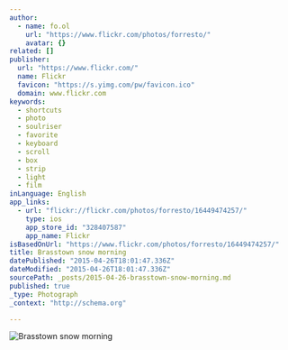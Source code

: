 ```yaml
---
author:
  - name: fo.ol
    url: "https://www.flickr.com/photos/forresto/"
    avatar: {}
related: []
publisher:
  url: "https://www.flickr.com/"
  name: Flickr
  favicon: "https://s.yimg.com/pw/favicon.ico"
  domain: www.flickr.com
keywords:
  - shortcuts
  - photo
  - soulriser
  - favorite
  - keyboard
  - scroll
  - box
  - strip
  - light
  - film
inLanguage: English
app_links:
  - url: "flickr://flickr.com/photos/forresto/16449474257/"
    type: ios
    app_store_id: "328407587"
    app_name: Flickr
isBasedOnUrl: "https://www.flickr.com/photos/forresto/16449474257/"
title: Brasstown snow morning
datePublished: "2015-04-26T18:01:47.336Z"
dateModified: "2015-04-26T18:01:47.336Z"
sourcePath: _posts/2015-04-26-brasstown-snow-morning.md
published: true
_type: Photograph
_context: "http://schema.org"

---
```

![Brasstown snow morning](https://farm9.staticflickr.com/8615/16449474257_239572f50d_b.jpg)